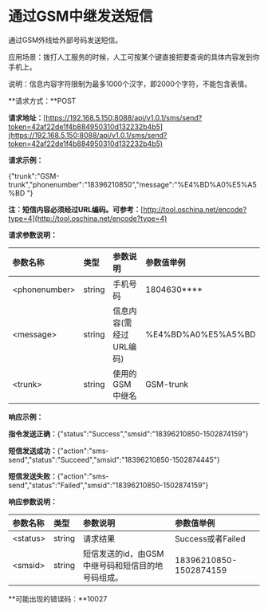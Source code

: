 # **通过GSM中继发送短信**

通过GSM外线给外部号码发送短信。

应用场景：拨打人工服务的时候，人工可按某个键直接把要查询的具体内容发到你手机上。

说明：信息内容字符限制为最多1000个汉字，即2000个字符，不能包含表情。

**请求方式：**POST

**请求地址：**[https://192.168.5.150:8088/api/v1.0.1/sms/send?token=42af22de1f4b884950310d132232b4b5](https://192.168.5.150:8088/api/v1.0.1/sms/send?token=42af22de1f4b884950310d132232b4b5)

**请求示例：**

{"trunk":"GSM-trunk","phonenumber":"18396210850","message":"%E4%BD%A0%E5%A5%BD "}

**注：短信内容必须经过URL编码。可参考：**[http://tool.oschina.net/encode?type=4](http://tool.oschina.net/encode?type=4)

**请求参数说明：**

| 参数名称 | 类型 | 参数说明 | 参数值举例 |
| :--- | :--- | :--- | :--- |
| &lt;phonenumber&gt; | string | 手机号码 | 1804630\*\*\*\* |
| &lt;message&gt; | string | 信息内容\(需经过URL编码\) | %E4%BD%A0%E5%A5%BD |
| &lt;trunk&gt; | string | 使用的GSM中继名 | GSM-trunk |

**响应示例：**

**指令发送正确：**{"status":"Success","smsid":"18396210850-1502874159"}

**短信发送成功：**{"action":"sms-send","status":"Succeed","smsid":"18396210850-1502874445"}

**短信发送失败：**{"action":"sms-send","status":"Failed","smsid":"18396210850-1502874159"}

**响应参数说明：**

| 参数名称 | 类型 | 参数说明 | 参数值举例 |
| :--- | :--- | :--- | :--- |
| &lt;status&gt; | string | 请求结果 | Success或者Failed |
| &lt;smsid&gt; | string | 短信发送的id，由GSM中继号码和短信目的地号码组成。 | 18396210850-1502874159 |

**可能出现的错误码：**10027

